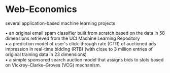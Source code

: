 # Web-Economics
several application-based machine learning projects

▪ an original email spam classifier built from scratch based on the data in 58 dimensions retrieved from the UCI Machine Learning Repository <br /> 
▪ a prediction model of user's click-through rate (CTR) of auctioned ads impression in real-time bidding (RTB) (with close to 3 million entries of original training data in 23 dimensions) <br /> 
▪ a simple sponsored search auction model that assigns bids to slots based on Vickrey–Clarke–Groves (VCG) mechanism. 

